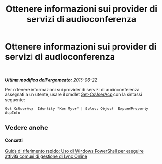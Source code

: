 ﻿---
title: Ottenere informazioni sui provider di servizi di audioconferenza
TOCTitle: Ottenere informazioni sui provider di servizi di audioconferenza
ms:assetid: df9c8fc0-8bb6-4416-a5cc-aa9b1601a688
ms:mtpsurl: https://technet.microsoft.com/it-it/library/Dn362848(v=OCS.15)
ms:contentKeyID: 56269986
ms.date: 08/24/2015
mtps_version: v=OCS.15
ms.translationtype: HT
---

# Ottenere informazioni sui provider di servizi di audioconferenza

 

_**Ultima modifica dell'argomento:** 2015-06-22_

Per ottenere informazioni sui provider di servizi di audioconferenza assegnati a un utente, usare il cmdlet [Get-CsUserAcp](get-csuseracp.md) con la sintassi seguente:

    Get-CsUserAcp -Identity "Ken Myer" | Select-Object -ExpandProperty AcpInfo

## Vedere anche

#### Concetti

[Guida di riferimento rapido: Uso di Windows PowerShell per eseguire attività comuni di gestione di Lync Online](quick-reference-using-windows-powershell-to-do-common-skype-for-business-online-management-tasks.md)

